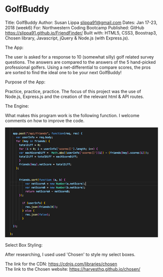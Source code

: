 # GolfBuddy
Title: GolfBuddy
Author: Susan Lippa <slippa91@gmail.com>
Dates:  Jan 17-23, 2018 (week6)
For:  Northwestern Coding Bootcamp
Published: GitHub <https://slippa91.github.io/FriendFinder/>
Built with: HTML5, CSS3, Boostrap3, Chosen library, Javascript, jQuery & Node.js (with Express.js). 


The App: 

The user is asked for a response to 10 (somewhat silly) golf related survey questions. The answers are compared to the answers of the 5 hand-picked professional golfers. Using a net-differential to compare scores, the pros are sorted to find the ideal one to be your next GolfBuddy!

Purpose of the App:

Practice, practice, practice. The focus of this project was the use of Node.js, Express.js and the creation of the relevant html & API routes.

The Engine:

What makes this program work is the following function. I welcome comments on how to improve the code. 

![Compare_Sort Function](app/public/Compare_Sort.png)

Select Box Styling:

After researching, I used used 'Chosen' to style my select boxes.  

The link for the CDN: <https://cdnjs.com/libraries/chosen> \
The link to the Chosen website: <https://harvesthq.github.io/chosen/> 